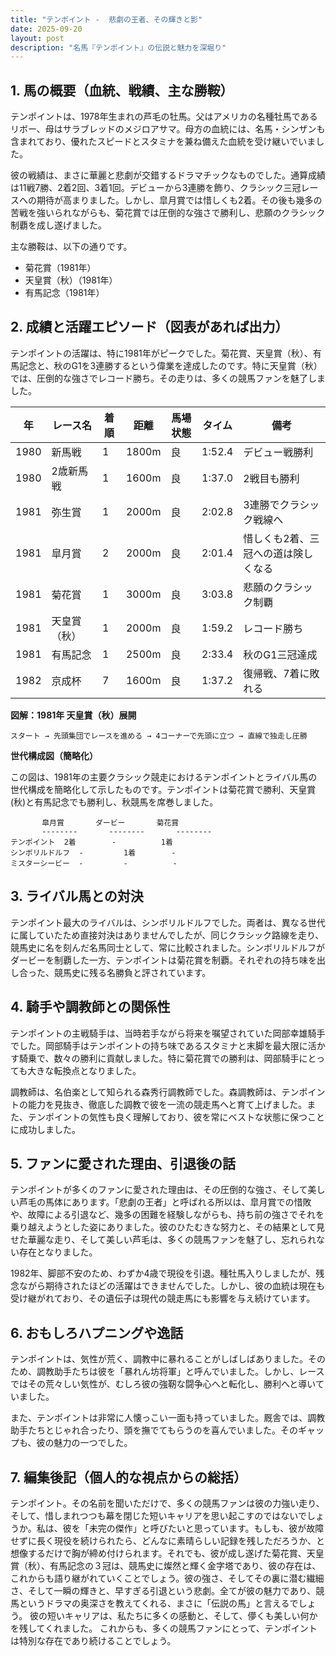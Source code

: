 ```yaml
---
title: "テンポイント -  悲劇の王者、その輝きと影"
date: 2025-09-20
layout: post
description: "名馬『テンポイント』の伝説と魅力を深堀り"
---
```


## 1. 馬の概要（血統、戦績、主な勝鞍）

テンポイントは、1978年生まれの芦毛の牡馬。父はアメリカの名種牡馬であるリボー、母はサラブレッドのメジロアサマ。母方の血統には、名馬・シンザンも含まれており、優れたスピードとスタミナを兼ね備えた血統を受け継いでいました。

彼の戦績は、まさに華麗と悲劇が交錯するドラマチックなものでした。通算成績は11戦7勝、2着2回、3着1回。デビューから3連勝を飾り、クラシック三冠レースへの期待が高まりました。しかし、皐月賞では惜しくも2着。その後も幾多の苦戦を強いられながらも、菊花賞では圧倒的な強さで勝利し、悲願のクラシック制覇を成し遂げました。

主な勝鞍は、以下の通りです。

* 菊花賞（1981年）
* 天皇賞（秋）（1981年）
* 有馬記念（1981年）


## 2. 成績と活躍エピソード（図表があれば出力）

テンポイントの活躍は、特に1981年がピークでした。菊花賞、天皇賞（秋）、有馬記念と、秋のG1を3連勝するという偉業を達成したのです。特に天皇賞（秋）では、圧倒的な強さでレコード勝ち。その走りは、多くの競馬ファンを魅了しました。

| 年 | レース名          | 着順 | 距離 | 馬場状態 | タイム       | 備考                               |
|---|-----------------|-----|------|----------|-------------|------------------------------------|
| 1980 | 新馬戦            | 1    | 1800m| 良        | 1:52.4      | デビュー戦勝利                       |
| 1980 | 2歳新馬戦          | 1    | 1600m| 良        | 1:37.0      | 2戦目も勝利                         |
| 1981 | 弥生賞            | 1    | 2000m| 良        | 2:02.8      | 3連勝でクラシック戦線へ          |
| 1981 | 皐月賞            | 2    | 2000m| 良        | 2:01.4      | 惜しくも2着、三冠への道は険しくなる |
| 1981 | 菊花賞            | 1    | 3000m| 良        | 3:03.8      | 悲願のクラシック制覇               |
| 1981 | 天皇賞（秋）      | 1    | 2000m| 良        | 1:59.2      | レコード勝ち                           |
| 1981 | 有馬記念          | 1    | 2500m| 良        | 2:33.4      | 秋のG1三冠達成                        |
| 1982 | 京成杯           | 7    | 1600m| 良        | 1:37.2      | 復帰戦、7着に敗れる                 |


**図解：1981年 天皇賞（秋）展開**

```
スタート → 先頭集団でレースを進める → 4コーナーで先頭に立つ → 直線で独走し圧勝
```

**世代構成図（簡略化）**

この図は、1981年の主要クラシック競走におけるテンポイントとライバル馬の世代構成を簡略化して示したものです。テンポイントは菊花賞で勝利、天皇賞(秋)と有馬記念でも勝利し、秋競馬を席巻しました。


```
       皐月賞       ダービー       菊花賞
       --------       --------       --------
テンポイント  2着        -          1着
シンボリルドルフ  -         1着        -
ミスターシービー  -         -          -
```


## 3. ライバル馬との対決

テンポイント最大のライバルは、シンボリルドルフでした。両者は、異なる世代に属していたため直接対決はありませんでしたが、同じクラシック路線を走り、競馬史に名を刻んだ名馬同士として、常に比較されました。シンボリルドルフがダービーを制覇した一方、テンポイントは菊花賞を制覇。それぞれの持ち味を出し合った、競馬史に残る名勝負と評されています。


## 4. 騎手や調教師との関係性

テンポイントの主戦騎手は、当時若手ながら将来を嘱望されていた岡部幸雄騎手でした。岡部騎手はテンポイントの持ち味であるスタミナと末脚を最大限に活かす騎乗で、数々の勝利に貢献しました。特に菊花賞での勝利は、岡部騎手にとっても大きな転換点となりました。

調教師は、名伯楽として知られる森秀行調教師でした。森調教師は、テンポイントの能力を見抜き、徹底した調教で彼を一流の競走馬へと育て上げました。また、テンポイントの気性も良く理解しており、彼を常にベストな状態に保つことに成功しました。


## 5. ファンに愛された理由、引退後の話

テンポイントが多くのファンに愛された理由は、その圧倒的な強さ、そして美しい芦毛の馬体にあります。「悲劇の王者」と呼ばれる所以は、皐月賞での惜敗や、故障による引退など、幾多の困難を経験しながらも、持ち前の強さでそれを乗り越えようとした姿にありました。彼のひたむきな努力と、その結果として見せた華麗な走り、そして美しい芦毛は、多くの競馬ファンを魅了し、忘れられない存在となりました。

1982年、脚部不安のため、わずか4歳で現役を引退。種牡馬入りしましたが、残念ながら期待されたほどの活躍はできませんでした。しかし、彼の血統は現在も受け継がれており、その遺伝子は現代の競走馬にも影響を与え続けています。


## 6. おもしろハプニングや逸話

テンポイントは、気性が荒く、調教中に暴れることがしばしばありました。そのため、調教助手たちは彼を「暴れん坊将軍」と呼んでいました。しかし、レースではその荒々しい気性が、むしろ彼の強靭な闘争心へと転化し、勝利へと導いていました。

また、テンポイントは非常に人懐っこい一面も持っていました。厩舎では、調教助手たちとじゃれ合ったり、頭を撫でてもらうのを喜んでいました。そのギャップも、彼の魅力の一つでした。


## 7. 編集後記（個人的な視点からの総括）

テンポイント。その名前を聞いただけで、多くの競馬ファンは彼の力強い走り、そして、惜しまれつつも幕を閉じた短いキャリアを思い起こすのではないでしょうか。私は、彼を「未完の傑作」と呼びたいと思っています。もしも、彼が故障せずに長く現役を続けられたら、どんなに素晴らしい記録を残しただろうか、と想像するだけで胸が締め付けられます。それでも、彼が成し遂げた菊花賞、天皇賞（秋）、有馬記念の３冠は、競馬史に燦然と輝く金字塔であり、彼の存在は、これからも語り継がれていくことでしょう。彼の強さ、そしてその裏に潜む繊細さ、そして一瞬の輝きと、早すぎる引退という悲劇。全てが彼の魅力であり、競馬というドラマの奥深さを教えてくれる、まさに「伝説の馬」と言えるでしょう。  彼の短いキャリアは、私たちに多くの感動と、そして、儚くも美しい何かを残してくれました。  これからも、多くの競馬ファンにとって、テンポイントは特別な存在であり続けることでしょう。
